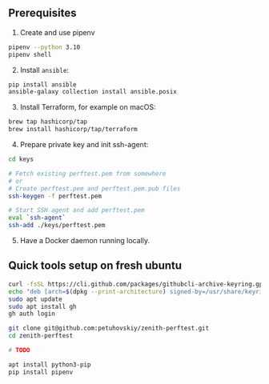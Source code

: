 ## Prerequisites

1. Create and use pipenv
```sh
pipenv --python 3.10
pipenv shell
```

2. Install `ansible`:
```sh
pip install ansible
ansible-galaxy collection install ansible.posix
```

3. Install Terraform, for example on macOS:
```sh
brew tap hashicorp/tap
brew install hashicorp/tap/terraform
```

4. Prepare private key and init ssh-agent:
```bash
cd keys

# Fetch existing perftest.pem from somewhere
# or
# Create perftest.pem and perftest.pem.pub files
ssh-keygen -f perftest.pem

# Start SSH agent and add perftest.pem
eval `ssh-agent`
ssh-add ./keys/perftest.pem
```

5. Have a Docker daemon running locally.

## Quick tools setup on fresh ubuntu
```bash
curl -fsSL https://cli.github.com/packages/githubcli-archive-keyring.gpg | sudo dd of=/usr/share/keyrings/githubcli-archive-keyring.gpg
echo "deb [arch=$(dpkg --print-architecture) signed-by=/usr/share/keyrings/githubcli-archive-keyring.gpg] https://cli.github.com/packages stable main" | sudo tee /etc/apt/sources.list.d/github-cli.list > /dev/null
sudo apt update
sudo apt install gh
gh auth login

git clone git@github.com:petuhovskiy/zenith-perftest.git
cd zenith-perftest

# TODO

apt install python3-pip
pip install pipenv
```